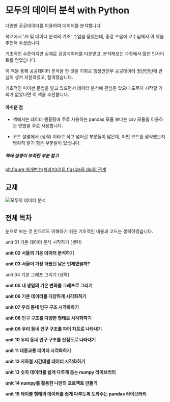 # 모두의 데이터 분석 with Python

다양한 공공데이터를 이용하여 데이터를 분석합니다.

학교에서 'AI 및 데이터 분석의 기초' 수업을 들었는데, 종강 즈음에 교수님께서 이 책을 추천해 주셨습니다.

기초적인 수준이지만 실제로 공공데이터를 다운받고, 분석해보는 과정에서 많은 인사이트를 얻었습니다.

이 책을 통해 공공데이터 분석을 한 것을 기회로 행정안전부 공공데이터 청년인턴에 관심이 생겨 지원하였고, 합격했습니다.

기초적인 파이썬 문법을 알고 있으면서 데이터 분석에 관심은 있으나 도무지 시작할 기회가 없었다면 이 책을 추천합니다.


#### 아쉬운 점
- 책에서는 데이터 핸들링에 주로 사용하는 pandas 모듈 보다는 csv 모듈을 이용하는 방법을 주로 사용합니다.

- 코드 설명에서 (생략) 이라고 적고 넘어간 부분들이 많은데, 어떤 코드를 생략했는지 명확히 알기 힘든 부분들이 있습니다.

##### 책에 설명이 부족한 부분 참고
[plt.figure 매개변수(파라미터)의 figsize와 dpi의 관계](https://stackoverrun.com/ko/q/13044013)

## 교재
![모두의 데이터 분석](https://user-images.githubusercontent.com/69614150/90767199-c1085580-e327-11ea-9056-2298619f4dfc.jpg)

## 전체 목차
눈으로 보는 것 만으로도 이해하기 쉬운 기초적인 내용과 코드는 생략하였습니다.

unit 01 기온 데이터 분석 시작하기 (생략)

**unit 02 서울의 기온 데이터 분석하기**

**unit 03 서울이 가장 더웠던 날은 언제였을까?**

unit 04 기본 그래프 그리기 (생략)

**unit 05 내 생일의 기온 변화를 그래프로 그리기**

**unit 06 기온 데이터를 다양하게 시각화하기**

**unit 07 우리 동네 인구 구조 시각화하기**

**unit 08 인구 구조를 다양한 형태로 시각화하기**

**unit 09 우리 동네 인구 구조를 파이 차트로 나타내기**

**unit 10 우리 동네 인구 구조를 산점도로 나타내기**

**unit 11 대중교통 데이터 시각화하기**

**unit 12 지하철 시간대별 데이터 시각화하기**

**unit 13 숫자 데이터를 쉽게 다루게 돕는 numpy 라이브러리**

**unit 14 numpy를 활용한 나만의 프로젝트 만들기**

**unit 15 테이블 형태의 데이터를 쉽게 다루도록 도와주는 pandas 라이브러리**

